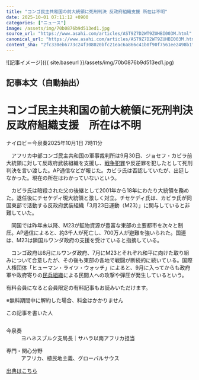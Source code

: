```yaml
---
title: "コンゴ民主共和国の前大統領に死刑判決 反政府組織支援 所在は不明"
date: 2025-10-01 07:11:12 +0900
categories: ["ニュース"]
image: /assets/img/70b0876b9d513ed1.jpg
source_url: "https://www.asahi.com/articles/AST9Z7D2WT9ZUHBI003M.html"
canonical_url: "https://www.asahi.com/articles/AST9Z7D2WT9ZUHBI003M.html"
content_sha: "2fc330eb6773c24f308020bfc21eac6a866c41b0f90f7561ee2498b1fb54cee0"
---
```


![記事イメージ]({{ site.baseurl }}/assets/img/70b0876b9d513ed1.jpg)

## 記事本文（自動抽出）
<div><main role="main" id="main"><p></p><div class="y_Qv3"><h1>コンゴ民主共和国の前大統領に死刑判決　反政府組織支援　所在は不明</h1><p class="mhPng"><span class="H8KYB">ナイロビ＝今泉奏</span><span class="UDj4P"><time datetime="2025-09-30T22:11:12.000Z">2025年10月1日 7時11分</time></span></p></div><p id="gsm_above_SnsUtilityArea"></p><p x-component-name="CommentHeadline" x-component-data='{"commentCount":0,"commentators":[],"mode":"pc"}'></p><div class="nfyQp"><p>　アフリカ中部コンゴ民主共和国の軍事裁判所は9月30日、ジョセフ・カビラ前大統領に対して反政府武装組織を支援し、<a href="//www.asahi.com/topics/word/%E6%88%A6%E4%BA%89%E7%8A%AF%E7%BD%AA.html" title="戦争犯罪 のトピックスを開く" class="eWgMZ">戦争犯罪</a>や反逆罪を犯したとして死刑判決を言い渡した。AP通信などが報じた。カビラ氏は否認していたが、出廷しなかった。現在の所在はわかっていないという。</p><p>　カビラ氏は暗殺された父の後継として2001年から18年にわたり大統領を務めた。退任後にチセケディ現大統領と激しく対立。チセケディ氏は、カビラ氏が同国東部で活動する反政府武装組織「3月23日運動（M23）」に関与していると非難していた。</p><p>　同国では昨年末以降、M23が鉱物資源が豊富な東部の主要都市を次々と制圧。AP通信によると、約3千人が死亡し、700万人が避難を強いられた。国連は、M23は隣国ルワンダ政府の支援を受けていると指摘している。</p><p>　コンゴ政府は6月にルワンダ政府、7月にM23とそれぞれ和平に向けた取り組みについて合意したが、その後も東部の各地で戦闘が断続的に続いている。国際人権団体「ヒューマン・ライツ・ウォッチ」によると、9月に入ってからも政府軍や政府寄りの<a href="//www.asahi.com/topics/word/%E6%B0%91%E5%85%B5%E7%B5%84%E7%B9%94.html" title="民兵組織 のトピックスを開く" class="eWgMZ">民兵組織</a>による民間人への攻撃や弾圧が発生しているという。</p><p id="_gtm_LastLine"></p></div><p></p><div class="NbZMW"><div class="PxAm1"><p>有料会員になると会員限定の<span>有料記事もお読みいただけます。</span></p></div><p class="eQShK">※無料期間中に解約した場合、料金はかかりません</p></div><div x-component-name="WriterProfile" x-component-data='{"writerProfile":{"writerProfileList":[{"name":"今泉奏","code":"1fc8361892e8909e8ed2b1fe512a6c34189d1fab47e42d1ef568e15f0aa1c21f","department":"ヨハネスブルク支局長","role":"サハラ以南アフリカ担当","specialtyAndInterest":"アフリカ、植民地主義、グローバルサウス","isFollowed":false,"introduction":"アフリカ特派員として、14億人が暮らす大陸で取材しています。アフリカに恋い焦がれ、大学ではスワヒリ語を専攻。希望と混乱、成長と停滞のような二分法では描けない「アフリカのいま」をお届けします。","iconImageUrl":"https://profile-image.kraken.asahi.com/1fc8361892e8909e8ed2b1fe512a6c34189d1fab47e42d1ef568e15f0aa1c21f","canSendFanLetter":true}],"isWriterFollowAvailableMember":false},"isFreeArea":true}'><div id="writerProfile" class="yT62y"><p class="FPrYd">この記事を書いた人</p><div class="jdPPS"><div class="zRkIz"><a href="/reporter-bio/1fc8361892e8909e8ed2b1fe512a6c34189d1fab47e42d1ef568e15f0aa1c21f?iref=article_reporter_profile" class="CES5K"></a><div class="iKuvI"><figure class="BKNFc"><img src="https://profile-image.kraken.asahi.com/1fc8361892e8909e8ed2b1fe512a6c34189d1fab47e42d1ef568e15f0aa1c21f" alt></figure><dl class="WptL0"><dt>今泉奏</dt><dd>ヨハネスブルク支局長｜サハラ以南アフリカ担当</dd></dl></div><dl class="PXedm"><dt>専門・関心分野</dt><dd>アフリカ、植民地主義、グローバルサウス</dd></dl></div></div></div></div><p x-component-name="ArticleCommentList" x-component-data='{"commentCount":0,"commentList":[],"shareUrlBase":"https://www.asahi.com/articles/AST9Z7D2WT9ZUHBI003M.html","articleId":"AST9Z7D2WT9ZUHBI003M","commentIdParam":"","equalCommentIdIndex":-1,"isAuthorized":true,"isFreePlan":false,"isPaidMember":false,"isPresent":false,"isHazard":false,"freeUrlBase":"//www.asahi.com","digitalUrlBase":"//digital.asahi.com"}'></p></main></div>

[出典はこちら](https://www.asahi.com/articles/AST9Z7D2WT9ZUHBI003M.html)
